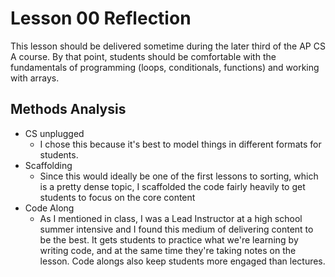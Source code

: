 # Lesson 00 Reflection

This lesson should be delivered sometime during the later third of the AP CS A course. By that point,
students should be comfortable with the fundamentals of programming (loops, conditionals, functions)
and working with arrays.

## Methods Analysis

- CS unplugged
  - I chose this because it's best to model things in different formats for students.
- Scaffolding
  - Since this would ideally be one of the first lessons to sorting, which is a pretty dense
    topic, I scaffolded the code fairly heavily to get students to focus on the core content
- Code Along
  - As I mentioned in class, I was a Lead Instructor at a high school summer intensive and I found
    this medium of delivering content to be the best. It gets students to practice what we're 
    learning by writing code, and at the same time they're taking notes on the lesson. Code alongs
    also keep students more engaged than lectures.
    
